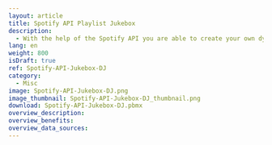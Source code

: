 ```yaml
---
layout: article
title: Spotify API Playlist Jukebox
description: 
  - With the help of the Spotify API you are able to create your own dynamic playlist for the night. Set the Playlist ID of a playlist used as a basis and a playlist ID for the dynamically generated playlist for tonight. The songs will be randomly selected by the Peakboad AI and users are able to vote for the upcoming songs with the help of a touchscreen. Place this touchscreen on your dancefloor and create a dynamic party.
lang: en
weight: 800
isDraft: true
ref: Spotify-API-Jukebox-DJ
category:
  - Misc
image: Spotify-API-Jukebox-DJ.png
image_thumbnail: Spotify-API-Jukebox-DJ_thumbnail.png
download: Spotify-API-Jukebox-DJ.pbmx
overview_description:
overview_benefits:
overview_data_sources:
---
```

